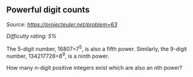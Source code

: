 Powerful digit counts
---------------------

*Source: https://projecteuler.net/problem=63*


*Difficulty rating: 5%*

The 5-digit number, 16807=7<sup>5</sup>, is also a fifth power. Similarly, the
9-digit number, 134217728=8<sup>9</sup>, is a ninth power.

How many *n*-digit positive integers exist which are also an *n*th
power?
